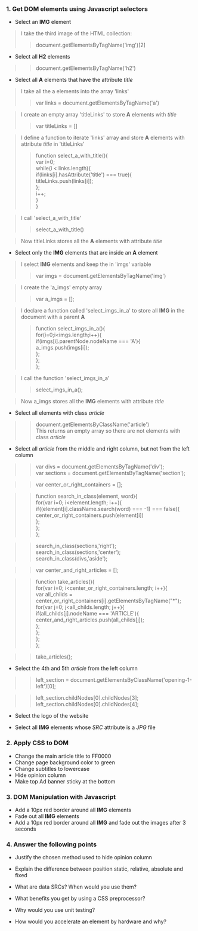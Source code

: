 ### 1. Get DOM elements using Javascript selectors

* Select an __IMG__ element

>I take the third image of the HTML collection:
>>document.getElementsByTagName('img')[2]

* Select all __H2__ elements

>>document.getElementsByTagName('h2')

* Select all __A__ elements that have the attribute _title_

>I take all the a elements into the array 'links'
>>var links = document.getElementsByTagName('a')

>I create an empty array 'titleLinks' to store __A__ elements with _title_
>>var titleLinks = []

>I define a function to iterate 'links' array and store __A__ elements with attribute _title_ in 'titleLinks'
>>function select_a_with_title(){    
>>var i=0;    
>>while(i < links.length){    
>>if(links[i].hasAttribute('title') === true){    
>>titleLinks.push(links[i]);    
>>};    
>>i++;   
}    
}

>I call 'select_a_with_title'
>>select_a_with_title()

>Now titleLinks stores all the __A__ elements with attribute _title_

* Select only the __IMG__ elements that are inside an __A__ element

>I select __IMG__ elements and keep the in 'imgs' variable
>>var imgs = document.getElementsByTagName('img')

>I create the 'a_imgs' empty array
>>var a_imgs = []; 

>I declare a function called 'select_imgs_in_a' to store all __IMG__ in the document with a parent __A__   
>>function select_imgs_in_a(){    
>>for(i=0;i<imgs.length;i++){    
>>if(imgs[i].parentNode.nodeName === 'A'){    
>>a_imgs.push(imgs[i]);    
>>};    
>>};    
>>};    

>I call the function 'select_imgs_in_a'
>>select_imgs_in_a();

>Now a_imgs stores all the __IMG__ elements with attribute _title_

* Select all elements with class _article_

>>document.getElementsByClassName('article')    
>This returns an empty array so there are not elements with class _article_

* Select all _article_ from the middle and right column, but not from the left column

>>var divs = document.getElementsByTagName('div');    
>>var sections = document.getElementsByTagName('section');    

>>var center_or_right_containers = [];    

>>function search_in_class(element, word){      
>>  for(var i=0; i<element.length; i++){    
>>  	if((element[i].className.search(word) === -1) === false){    
>> 		center_or_right_containers.push(element[i])    
>>  	};    
>>  };    
>>};    

>>search_in_class(sections,'right');    
>>search_in_class(sections,'center');    
>>search_in_class(divs,'aside');    

>>var center_and_right_articles = [];    

>>function take_articles(){    
>>	for(var i=0; i<center_or_right_containers.length; i++){    
>>		var all_childs = center_or_right_containers[i].getElementsByTagName("*");    
>>    for(var j=0; j<all_childs.length; j++){    
>>    	if(all_childs[j].nodeName === 'ARTICLE'){    
>>    		center_and_right_articles.push(all_childs[j]);    
>>    	};    
>>    };    
>>  };    
>>};    

>>take_articles();      

* Select the 4th and 5th _article_ from the left column

>>left_section = document.getElementsByClassName('opening-1-left')[0];

>>left_section.childNodes[0].childNodes[3];
>>left_section.childNodes[0].childNodes[4];

* Select the logo of the website

>>

* Select all __IMG__ elements whose _SRC_ attribute is a _JPG_ file

### 2. Apply CSS to DOM

* Change the main article title to FF0000
* Change page background color to green
* Change subtitles to lowercase
* Hide opinion column
* Make top Ad banner sticky at the bottom

### 3. DOM Manipulation with Javascript

* Add a 10px red border around all __IMG__ elements 
* Fade out all __IMG__ elements
* Add a 10px red border around all __IMG__ and fade out the images after 3 seconds

### 4. Answer the following points

* Justify the chosen method used to hide opinion column

* Explain the difference between position static, relative, absolute and fixed

* What are data SRCs? When would you use them?

* What benefits you get by using a CSS preprocessor?

* Why would you use unit testing?

* How would you accelerate an element by hardware and why?



